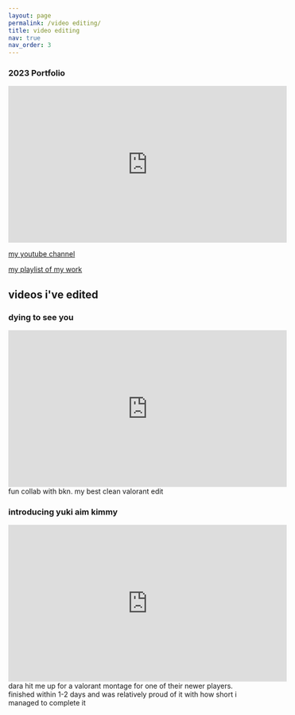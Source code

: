 ```yaml
---
layout: page
permalink: /video editing/
title: video editing
nav: true
nav_order: 3
---
```

### 2023 Portfolio
<iframe width="560" height="315" src="https://www.youtube.com/embed/JuF3A5H3mHQ" frameborder="0" allow="accelerometer; autoplay; clipboard-write; encrypted-media; gyroscope; picture-in-picture" allowfullscreen></iframe>

[my youtube channel](https://www.youtube.com/@Airikan)

[my playlist of my work](https://www.youtube.com/playlist?list=PLt1d7xD6bw2WM9DtC3KQ1p4JCIE4UdPIY)

## videos i've edited

### dying to see you
<iframe width="560" height="315" src="https://www.youtube.com/embed/WQWNsSY4w34" frameborder="0" allow="accelerometer; autoplay; clipboard-write; encrypted-media; gyroscope; picture-in-picture" allowfullscreen></iframe>
fun collab with bkn. my best clean valorant edit

### introducing yuki aim kimmy
<iframe width="560" height="315" src="https://www.youtube.com/embed/uVlDC0YzvsY" frameborder="0" allow="accelerometer; autoplay; clipboard-write; encrypted-media; gyroscope; picture-in-picture" allowfullscreen></iframe>
dara hit me up for a valorant montage for one of their newer players. finished within 1-2 days and was relatively proud of it with how short i managed to complete it
